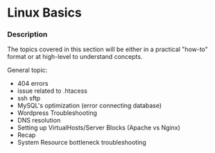# Linux Basics

### Description

The topics covered in this section will be either in a practical "how-to" format or at high-level to understand concepts.


General topic:
- 404 errors
- issue related to .htacess
- ssh sftp
- MySQL's optimization (error connecting database)
- Wordpress Troubleshooting
- DNS resolution
- Setting up VirtualHosts/Server Blocks (Apache vs Nginx)
- Recap
- System Resource bottleneck troubleshooting
